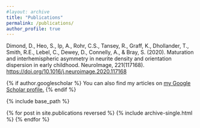 ```yaml
---
#layout: archive
title: "Publications"
permalink: /publications/
author_profile: true
---
```

Dimond, D., Heo, S., Ip, A., Rohr, C.S., Tansey, R., Graff, K., Dhollander, T., Smith, R.E., Lebel, C., Dewey, D., Connelly, A., & Bray, S. (2020). Maturation and interhemispheric asymmetry in neurite density and orientation dispersion in early childhood. NeuroImage, 221(117168). https://doi.org/10.1016/j.neuroimage.2020.117168

{% if author.googlescholar %}
  You can also find my articles on <u><a href="{{author.googlescholar}}">my Google Scholar profile</a>.</u>
{% endif %}

{% include base_path %}

{% for post in site.publications reversed %}
  {% include archive-single.html %}
{% endfor %}
